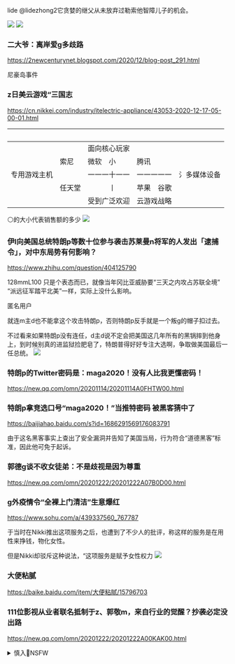 lide
@lidezhong2它贪婪的继父从未放弃过勒索他智障儿子的机会。

<img src="https://pbs.twimg.com/media/Epx-zYbXIAM1r8o?format=jpg&name=orig">

<img src="https://pbs.twimg.com/media/Epx-zs2WMAAbaeh?format=jpg&name=orig">

### 二大爷：离岸爱g多歧路
https://2newcenturynet.blogspot.com/2020/12/blog-post_291.html

尼豪岛事件

### z日美云游戏“三国志
https://cn.nikkei.com/industry/itelectric-appliance/43053-2020-12-17-05-00-01.html

　||||　
---|---|---|---|---
　　　　　　|　　　|面向核心玩家|　　　　　|
　　　　　　|索尼　|微软　小　　|腾讯　　　|
专用游戏主机|　　　|一一一十一一|一一一一一|氵多媒体设备
　　　　　　|任天堂|　　　丨　　|苹果　谷歌|
　　　　　　|　　　|受到广泛欢迎|云游戏战略|

⚪的大小代表销售额的多少
<img src="https://cn.nikkei.com/images/2020/12/1204/1204-15-1-L.jpg">

### 伊l向美国总统特朗p等数十位参与袭击苏莱曼n将军的人发出「逮捕令」，对中东局势有何影响？
https://www.zhihu.com/question/404125790

128mmL100
只是个表态而已，就像当年冈比亚威胁要“三天之内攻占苏联全境” “派远征军踏平北美”一样，实际上没什么影响。

匿名用户
<p>就连m主d也不能拿这个攻击特朗p，否则特朗p反手就是一个叛g的帽子扣过去。</p>

<p>不过看来如果特朗p没有连任，d主d说不定会把美国这几年所有的黑锅摔到他身上，到时候别真的进监狱捡肥皂了，特朗普得好好专注大选啊，争取做美国最后一任总统。
<img src="https://pic4.zhimg.com/v2-70cc500c0da94d615afcc693df799eff.jpg">

### 特朗p的Twitter密码是：maga2020！没有人比我更懂密码！
https://new.qq.com/omn/20201114/20201114A0FHTW00.html

### 特朗p拿竞选口号“maga2020！”当推特密码 被黑客猜中了
https://baijiahao.baidu.com/s?id=1686291569176083791

由于这名黑客事实上查出了安全漏洞并告知了美国当局，行为符合“道德黑客”标准，因此他可免于起诉。

### 郭德g谈不收女徒弟：不是歧视是因为尊重
https://new.qq.com/omn/20201222/20201222A07B0D00.html

### g外疫情令“全裸上门清洁”生意爆红
https://www.sohu.com/a/439337560_767787

于当时在Nikki推出这项服务之后，也遭到了不少人的批评，称这样的服务是在用性来挣钱，物化女性。

但是Nikki却驳斥这种说法，“这项服务是赋予女性权力
<img src="http://p5.itc.cn/images01/20201220/6ea5d7dd9ebd41988ba78f3a22e313d3.png">

### 大便粘腻
https://baike.baidu.com/item/大便粘腻/15796703

### 111位影视从业者联名抵制于z、郭敬m，来自行业的觉醒？抄袭必定没出路
https://new.qq.com/omn/20201222/20201222A00KAK00.html

<details><summary>慎入🔞NSFW</summary>

Not Safe For Work
<img src="https://upload.wikimedia.org/wikipedia/commons/thumb/d/d3/Biohazard_Symbol_Specification.png/210px-Biohazard_Symbol_Specification.png">

掰粘喂有汁大便菊

<details><summary><b>风险自理Use At Your Own Risk🈲</summary>

### 新冠疫苗研发，zg为何全球领先
https://baijiahao.baidu.com/s?id=1688201752541643558

### 新冠疫苗接种全球赛跑zg突然落后了？
https://www.voachinese.com/a/china-covid-vaccination-campaign-facing-challenges-20201221/5707892.html

### g土安全代理部长：限制有j、d背景zg人入境取得成效
https://www.voachinese.com/a/dhs-wolf-on-china-challenge-20201221/5708560.html

### 宣传zg建d百年 拍摄z多h电影赞颂
https://www.rfi.fr/cn/%E4%B8%AD%E5%9B%BD/20201221-%E5%AE%A3%E4%BC%A0%E4%B8%AD%E5%85%B1%E5%BB%BA%E5%85%9A%E7%99%BE%E5%B9%B4-%E6%8B%8D%E6%91%84%E4%BC%97%E5%A4%9A%E7%BA%A2%E7%94%B5%E5%BD%B1%E8%B5%9E%E9%A2%82

大都有太阳
<img src="https://s.rfi.fr/media/display/82231338-4384-11eb-94ff-005056bf18d4/w:980/p:16x9/hy-1.webp">

</details>
</details>
